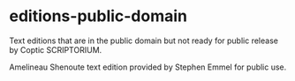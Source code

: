 editions-public-domain
======================

Text editions that are in the public domain but not ready for public release by Coptic SCRIPTORIUM.

Amelineau Shenoute text edition provided by Stephen Emmel for public use.
